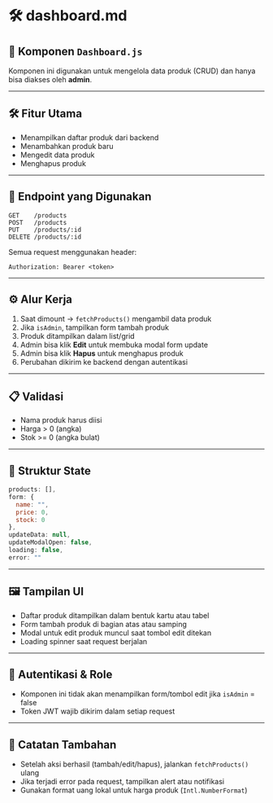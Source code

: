 # 🛠️ dashboard.md

## 📂 Komponen `Dashboard.js`

Komponen ini digunakan untuk mengelola data produk (CRUD) dan hanya bisa diakses oleh **admin**.

---

## 🛠️ Fitur Utama

* Menampilkan daftar produk dari backend
* Menambahkan produk baru
* Mengedit data produk
* Menghapus produk

---

## 📡 Endpoint yang Digunakan

```http
GET    /products
POST   /products
PUT    /products/:id
DELETE /products/:id
```

Semua request menggunakan header:

```http
Authorization: Bearer <token>
```

---

## ⚙️ Alur Kerja

1. Saat dimount → `fetchProducts()` mengambil data produk
2. Jika `isAdmin`, tampilkan form tambah produk
3. Produk ditampilkan dalam list/grid
4. Admin bisa klik **Edit** untuk membuka modal form update
5. Admin bisa klik **Hapus** untuk menghapus produk
6. Perubahan dikirim ke backend dengan autentikasi

---

## 📋 Validasi

* Nama produk harus diisi
* Harga > 0 (angka)
* Stok >= 0 (angka bulat)

---

## 🧪 Struktur State

```js
products: [],
form: {
  name: "",
  price: 0,
  stock: 0
},
updateData: null,
updateModalOpen: false,
loading: false,
error: ""
```

---

## 🖼️ Tampilan UI

* Daftar produk ditampilkan dalam bentuk kartu atau tabel
* Form tambah produk di bagian atas atau samping
* Modal untuk edit produk muncul saat tombol edit ditekan
* Loading spinner saat request berjalan

---

## 🔐 Autentikasi & Role

* Komponen ini tidak akan menampilkan form/tombol edit jika `isAdmin` = false
* Token JWT wajib dikirim dalam setiap request

---

## 📍 Catatan Tambahan

* Setelah aksi berhasil (tambah/edit/hapus), jalankan `fetchProducts()` ulang
* Jika terjadi error pada request, tampilkan alert atau notifikasi
* Gunakan format uang lokal untuk harga produk (`Intl.NumberFormat`)

